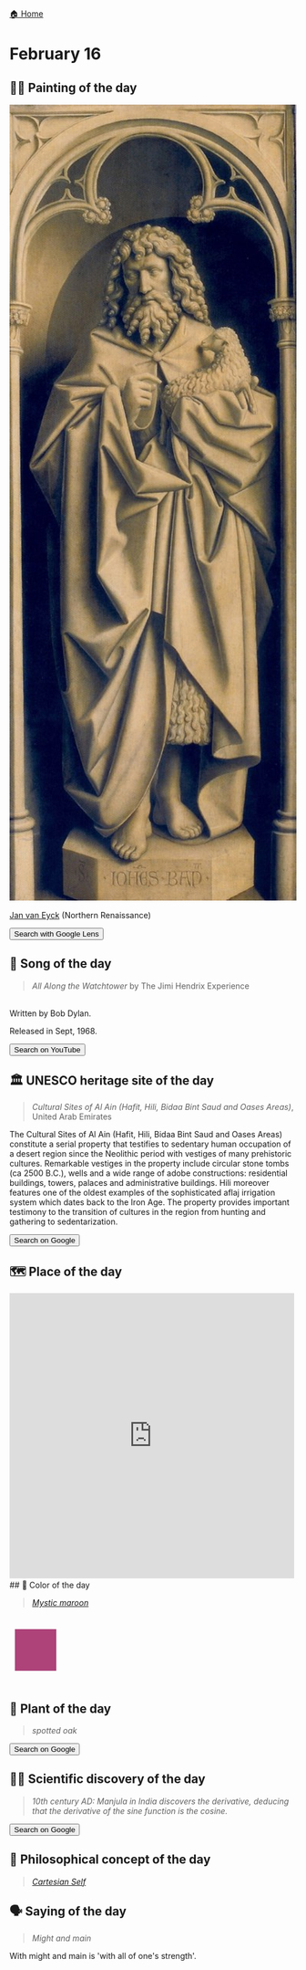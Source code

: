 
[🏠 Home](../../index.md)

# February 16

## 🧑‍🎨 Painting of the day

<img width="600" src="../img/Jan_van_Eyck_4.jpg">

[Jan van Eyck](http://en.wikipedia.org/wiki/Jan_van_Eyck) (Northern Renaissance)

<button class="btn btn-success"
onclick=" window.open('https://lens.google.com/uploadbyurl?url=https://iretes.github.io/one-a-day/data/img/Jan_van_Eyck_4.jpg','_blank')">
Search with Google Lens
</button>

## 🎼 Song of the day

> *All Along the Watchtower*
by The Jimi Hendrix Experience

<br />Written by Bob Dylan.

Released in Sept, 1968.

<button class="btn btn-success"
onclick=" window.open('http://www.youtube.com/search?q=All Along the Watchtower by The Jimi Hendrix Experience','_blank')">
Search on YouTube
</button>

## 🏛️ UNESCO heritage site of the day

> *Cultural Sites of Al Ain (Hafit, Hili, Bidaa Bint Saud and Oases Areas)*, United Arab Emirates

<p>The Cultural Sites of Al Ain (Hafit, Hili, Bidaa Bint Saud and Oases Areas) constitute a serial property that testifies to sedentary human occupation of a desert region since the Neolithic period with vestiges of many prehistoric cultures. Remarkable vestiges in the property include circular stone tombs (ca 2500 B.C.), wells and a wide range of adobe constructions: residential buildings, towers, palaces and administrative buildings. Hili moreover features one of the oldest examples of the sophisticated aflaj irrigation system which dates back to the Iron Age. The property provides important testimony to the transition of cultures in the region from hunting and gathering to sedentarization.</p>

<button class="btn btn-success"
onclick=" window.open('http://www.google.com/search?q=Cultural Sites of Al Ain (Hafit, Hili, Bidaa Bint Saud and Oases Areas)','_blank')">
Search on Google
</button>

## 🗺️ Place of the day

<iframe
src="https://www.mapcrunch.com"
name="mapcrunch"
width="500"
height="500"
allowTransparency="true"
scrolling="no"
frameborder="0"
>
</iframe>
## 🎨 Color of the day

> *[Mystic maroon](https://en.wikipedia.org/wiki/List_of_Crayola_crayon_colors#Silver_Swirls)*

<div style="color:#AD4379; font-size: 100px;">&#9632;</div>

## 🌿 Plant of the day

> *spotted oak*

<button class="btn btn-success"
onclick=" window.open('http://www.google.com/search?q=spotted oak','_blank')">
Search on Google
</button>

## 🧑‍🔬 Scientific discovery of the day

> *10th century AD: Manjula in India discovers the derivative, deducing that the derivative of the sine function is the cosine.*

<button class="btn btn-success"
onclick=" window.open('http://www.google.com/search?q=10th century AD: Manjula in India discovers the derivative, deducing that the derivative of the sine function is the cosine.','_blank')"> 
Search on Google
</button>

## 💭 Philosophical concept of the day

> *[Cartesian Self](https://en.wikipedia.org/wiki/Cartesian_Self)*

## 🗣️ Saying of the day

> *Might and main*

With might and main is 'with all of one's strength'. 

